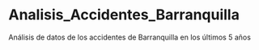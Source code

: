 # Analisis_Accidentes_Barranquilla
Análisis de datos de los accidentes de Barranquilla en los últimos 5 años
